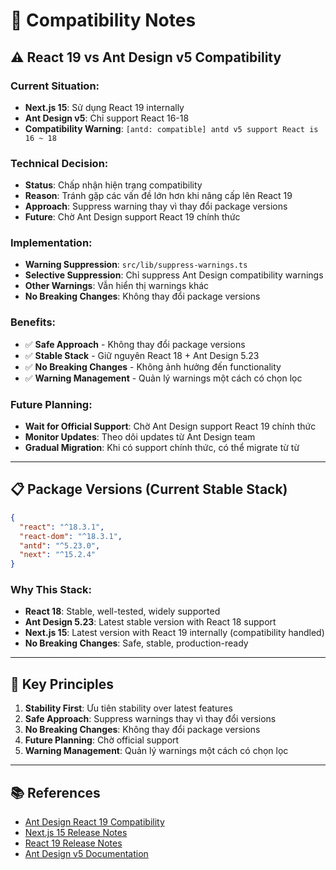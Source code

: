 # 🔧 Compatibility Notes

## ⚠️ **React 19 vs Ant Design v5 Compatibility**

### **Current Situation:**
- **Next.js 15**: Sử dụng React 19 internally
- **Ant Design v5**: Chỉ support React 16-18
- **Compatibility Warning**: `[antd: compatible] antd v5 support React is 16 ~ 18`

### **Technical Decision:**
- **Status**: Chấp nhận hiện trạng compatibility
- **Reason**: Tránh gặp các vấn đề lớn hơn khi nâng cấp lên React 19
- **Approach**: Suppress warning thay vì thay đổi package versions
- **Future**: Chờ Ant Design support React 19 chính thức

### **Implementation:**
- **Warning Suppression**: `src/lib/suppress-warnings.ts`
- **Selective Suppression**: Chỉ suppress Ant Design compatibility warnings
- **Other Warnings**: Vẫn hiển thị warnings khác
- **No Breaking Changes**: Không thay đổi package versions

### **Benefits:**
- ✅ **Safe Approach** - Không thay đổi package versions
- ✅ **Stable Stack** - Giữ nguyên React 18 + Ant Design 5.23
- ✅ **No Breaking Changes** - Không ảnh hưởng đến functionality
- ✅ **Warning Management** - Quản lý warnings một cách có chọn lọc

### **Future Planning:**
- **Wait for Official Support**: Chờ Ant Design support React 19 chính thức
- **Monitor Updates**: Theo dõi updates từ Ant Design team
- **Gradual Migration**: Khi có support chính thức, có thể migrate từ từ

---

## 📋 **Package Versions (Current Stable Stack)**

```json
{
  "react": "^18.3.1",
  "react-dom": "^18.3.1",
  "antd": "^5.23.0",
  "next": "^15.2.4"
}
```

### **Why This Stack:**
- **React 18**: Stable, well-tested, widely supported
- **Ant Design 5.23**: Latest stable version with React 18 support
- **Next.js 15**: Latest version with React 19 internally (compatibility handled)
- **No Breaking Changes**: Safe, stable, production-ready

---

## 🎯 **Key Principles**

1. **Stability First**: Ưu tiên stability over latest features
2. **Safe Approach**: Suppress warnings thay vì thay đổi versions
3. **No Breaking Changes**: Không thay đổi package versions
4. **Future Planning**: Chờ official support
5. **Warning Management**: Quản lý warnings một cách có chọn lọc

---

## 📚 **References**

- [Ant Design React 19 Compatibility](https://u.ant.design/v5-for-19)
- [Next.js 15 Release Notes](https://nextjs.org/blog/next-15)
- [React 19 Release Notes](https://react.dev/blog/2024/12/05/react-19)
- [Ant Design v5 Documentation](https://ant.design/docs/react/introduce)
